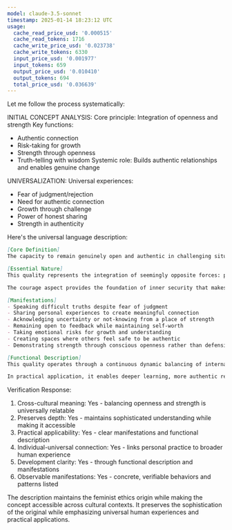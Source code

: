 ```yaml
---
model: claude-3.5-sonnet
timestamp: 2025-01-14 18:23:12 UTC
usage:
  cache_read_price_usd: '0.000515'
  cache_read_tokens: 1716
  cache_write_price_usd: '0.023738'
  cache_write_tokens: 6330
  input_price_usd: '0.001977'
  input_tokens: 659
  output_price_usd: '0.010410'
  output_tokens: 694
  total_price_usd: '0.036639'
---
```


Let me follow the process systematically:

INITIAL CONCEPT ANALYSIS:
Core principle: Integration of openness and strength
Key functions: 
- Authentic connection
- Risk-taking for growth
- Strength through openness
- Truth-telling with wisdom
Systemic role: Builds authentic relationships and enables genuine change

UNIVERSALIZATION:
Universal experiences:
- Fear of judgment/rejection
- Need for authentic connection
- Growth through challenge
- Power of honest sharing
- Strength in authenticity

Here's the universal language description:

```markdown
[Core Definition]
The capacity to remain genuinely open and authentic in challenging situations, combining inner strength with intentional openness. It manifests as the wisdom to share one's truth and experience purposefully, recognizing that conscious vulnerability paradoxically becomes a source of deep resilience and meaningful connection.

[Essential Nature]
This quality represents the integration of seemingly opposite forces: protective strength and receptive openness. Unlike simple exposure or unfiltered sharing, it involves discriminating wisdom about when, how, and with whom to be open. It emerges from recognizing that human connection and growth require calculated risks of authentic self-disclosure, while maintaining healthy boundaries and inner stability.

The courage aspect provides the foundation of inner security that makes genuine vulnerability possible, while the vulnerability aspect creates the conditions for authentic connection and transformative experience. Together, they enable a dynamic balance between self-protection and openness to experience.

[Manifestations]
- Speaking difficult truths despite fear of judgment
- Sharing personal experiences to create meaningful connection
- Acknowledging uncertainty or not-knowing from a place of strength
- Remaining open to feedback while maintaining self-worth
- Taking emotional risks for growth and understanding
- Creating spaces where others feel safe to be authentic
- Demonstrating strength through conscious openness rather than defensive rigidity

[Functional Description]
This quality operates through a continuous dynamic balancing of internal security and external openness. It requires developing strong self-awareness to distinguish between productive vulnerability and harmful exposure, while cultivating the inner strength to remain grounded when sharing authentically. The practice involves regularly assessing situations for appropriate levels of disclosure while maintaining connection to one's core stability.

In practical application, it enables deeper learning, more authentic relationships, and more effective leadership through example. It creates environments where genuine dialogue becomes possible and where others feel empowered to share their own truths. This quality proves especially valuable in situations requiring trust-building, conflict resolution, or cultural transformation, where authentic engagement is essential for meaningful change.
```

Verification Response:
1. Cross-cultural meaning: Yes - balancing openness and strength is universally relatable
2. Preserves depth: Yes - maintains sophisticated understanding while making it accessible
3. Practical applicability: Yes - clear manifestations and functional description
4. Individual-universal connection: Yes - links personal practice to broader human experience
5. Development clarity: Yes - through functional description and manifestations
6. Observable manifestations: Yes - concrete, verifiable behaviors and patterns listed

The description maintains the feminist ethics origin while making the concept accessible across cultural contexts. It preserves the sophistication of the original while emphasizing universal human experiences and practical applications.